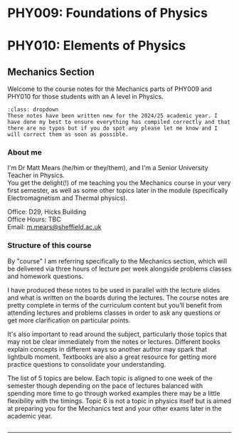 # PHY009: Foundations of Physics
# PHY010: Elements of Physics 
## Mechanics Section


Welcome to the course notes for the Mechanics parts of PHY009 and PHY010 for those students with an A level in Physics.

```{admonition} A note on these notes
:class: dropdown
These notes have been written new for the 2024/25 academic year. I have done my best to ensure everything has compiled correctly and that there are no typos but if you do spot any please let me know and I will correct them as soon as possible.
```
### About me
I'm Dr Matt Mears (he/him or they/them), and I'm a Senior University Teacher in Physics.  
You get the delight(!) of me teaching you the Mechanics course in your very first semester, as well as some other topics later in the module (specifically Electromagnetism and Thermal physics).

Office: D29, Hicks Building  
Office Hours: TBC  
Email: <m.mears@sheffield.ac.uk>

### Structure of this course
By "course" I am referring specifically to the Mechanics section, which will be delivered via three hours of lecture per week alongside problems classes and homework questions. 

I have produced these notes to be used in parallel with the lecture slides and what is written on the boards during the lectures. The course notes are pretty complete in terms of the curriculum content but you'll benefit from attending lectures and problems classes in order to ask any questions or get more clarification on particular points.

It's also important to read around the subject, particularly those topics that may not be clear immediately from the notes or lectures. Different books explain concepts in different ways so another author may spark that lightbulb moment. Textbooks are also a great resource for getting more practice questions to consolidate your understanding.

The list of 5 topics are below. Each topic is aligned to one week of the semester though depending on the pace of lectures balanced with spending more time to go through worked examples there may be a little flexibility with the timings.
Topic 6 is not a topic in physics itself but is aimed at preparing you for the Mechanics test and your other exams later in the academic year.
```{tableofcontents}
```

---

